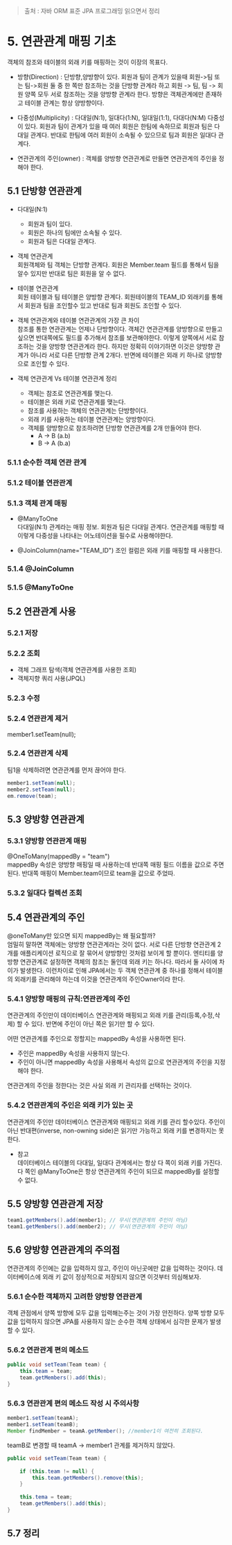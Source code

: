 > 출처 : 자바 ORM 표준 JPA 프로그래밍 읽으면서 정리  

# 5. 연관관계 매핑 기초
객체의 참조와 테이블의 외래 키를 매핑하는 것이 이장의 목표다.

- 방향(Direction) : 단방향,양방향이 있다. 회원과 팀이 관계가 있을때 회원->팀 또는 팀->회원 둘 중 한 쪽만 참조하는 것을 단방향 관계라 하고
회원 -> 팀, 팀 -> 회원 양쪽 모두 서로 참조하는 것을 양방향 관계라 한다. 방향은 객체관계에만 존재하고 테이블 관계는 항상 양방향이다.
  
- 다중성(Multiplicity) : 다대일(N:1), 일대다(1:N), 일대일(1:1), 다대다(N:M) 다중성이 있다.
회원과 팀이 관계가 있을 때 여러 회원은 한팀에 속하므로 회원과 팀은 다대일 관계다. 반대로 한팀에 여러 회원이 소속될 수 있으므로
팀과 회원은 일대다 관계다.
  
- 연관관계의 주인(owner) : 객체를 양방향 연관관계로 만들면 연관관계의 주인을 정해야 한다.

## 5.1 단방향 연관관계
- 다대일(N:1)
    * 회원과 팀이 있다. 
    * 회원은 하나의 팀에만 소속될 수 있다.
    * 회원과 팀은 다대일 관계다.
    
- 객체 연관관계  
회원객체와 팀 객체는 단방향 관계다. 회원은 Member.team 필드를 통해서 팀을 알수 있지만 반대로 팀은 회원을 알 수 없다.
  
- 테이블 연관관계  
  회원 테이블과 팀 테이블은 양방향 관계다. 
  회원테이블의 TEAM_ID 외래키를 통해서 회원과 팀을 조인할수 있고 반대로 팀과 회원도 조인할 수 있다.

- 객체 연관관계와 테이블 연관관계의 가장 큰 차이  
참조를 통한 연관관계는 언제나 단방향이다. 객체간 연관관계를 양방향으로 만들고 싶으면 반대쪽에도 필드를 추가해서 참조를 보관해야한다.
이렇게 양쪽에서 서로 참조하는 것을 양방향 연관관계라 한다. 하지만 정확히 이야기하면 이것은 양방향 관계가 아니라 서로 다른 단방향 관계 2개다.
반면에 테이블은 외래 키 하나로 양방향으로 조인할 수 있다.
  
- 객체 연관관계 Vs 테이블 연관관계 정리
    * 객체는 참조로 연관관계를 맺는다.
    * 테이블은 외래 키로 연관관계를 맺는다.
    * 참조를 사용하는 객체의 연관관계는 단방향이다.
    * 외래 키를 사용하는 테이블 연관관계는 양방향이다.
    * 객체를 양방향으로 참조하려면 단방향 연관관계를 2개 만들어야 한다.
        + A -> B (a.b)
        + B -> A (b.a)
        
### 5.1.1 순수한 객체 연관 관계
### 5.1.2 테이블 연관관계
### 5.1.3 객체 관계 매핑
- @ManyToOne  
  다대일(N:1) 관계라는 매핑 정보. 회원과 팀은 다대일 관계다. 
  연관관계를 매핑할 때 이렇게 다중성을 나타내는 어노테이션을 필수로 사용해야한다.
  
- @JoinColumn(name="TEAM_ID")
  조인 컬럼은 외래 키를 매핑할 때 사용한다. 
  
### 5.1.4 @JoinColumn
### 5.1.5 @ManyToOne

## 5.2 연관관계 사용
### 5.2.1 저장
### 5.2.2 조회
- 객체 그래프 탐색(객체 연관관계를 사용한 조회)
- 객체지향 쿼리 사용(JPQL)

### 5.2.3 수정
### 5.2.4 연관관계 제거
member1.setTeam(null);

### 5.2.4 연관관계 삭제
팀1을 삭제하려면 연관관계를 먼저 끊어야 한다.
```java
member1.setTeam(null);
member2.setTeam(null);
em.remove(team);
```

## 5.3 양방향 연관관계
### 5.3.1 양방향 연관관계 매핑
@OneToMany(mappedBy = "team")  
mappedBy 속성은 양방향 매핑일 때 사용하는데 반대쪽 매핑 필드 이름을 값으로 주면 된다.
반대쪽 매핑이 Member.team이므로 team을 값으로 주었따.

### 5.3.2 일대다 컬렉션 조회

## 5.4 연관관계의 주인
@oneToMany만 있으면 되지 mappedBy는 왜 필요할까?  
엄밀히 말하면 객체에는 양방향 연관관계라는 것이 없다. 서로 다른 단방향 연관관계 2개를 애플리케이션 로직으로 잘 묶어서
양방향인 것처럼 보이게 할 뿐이다.
엔티티를 양방향 연관관계로 설정하면 객체의 참조는 둘인데 외래 키는 하나다. 따라서 둘 사이에 차이가 발생한다.
이런차이로 인해 JPA에서는 두 객체 연관관계 중 하나를 정해서 테이블의 외래키를 관리해야 하는데 이것을 연관관계의 주인Owner이라 한다.

### 5.4.1 양방향 매핑의 규칙:연관관계의 주인
연관관계의 주인만이 데이터베이스 연관관계와 매핑되고 외래 키를 관리(등록,수정,삭제) 할 수 있다.
반면에 주인이 아닌 쪽은 읽기만 할 수 있다.

어떤 연관관계를 주인으로 정할지는 mappedBy 속성을 사용하면 된다.
- 주인은 mappedBy 속성을 사용하지 않는다.
- 주인이 아니면 mappedBy 속성을 사용해서 속성의 값으로 연관관계의 주인을 지정해야 한다.

연관관계의 주인을 정한다는 것은 사실 외래 키 관리자를 선택하는 것이다.

### 5.4.2 연관관계의 주인은 외래 키가 있는 곳
연관관계의 주인만 데이터베이스 연관관계와 매핑되고 외래 키를 관리 할수있다. 주인이 아닌 반대편(inverse, non-owning side)은
읽기만 가능하고 외래 키를 변경하지는 못한다.

- 참고  
데이터베이스 테이블의 다대일, 일대다 관계에서는 항상 다 쪽이 외래 키를 가진다. 
다 쪽인 @ManyToOne은 항상 연관관계의 주인이 되므로 mappedBy를 설정할 수 없다.

## 5.5 양방향 연관관계 저장
```java
team1.getMembers().add(member1); // 무시(연관관계의 주인이 아님)
team1.getMembers().add(member2); // 무시(연관관계의 주인이 아님)
```

## 5.6 양방향 연관관계의 주의점
연관관계의 주인에는 값을 입력하지 않고, 주인이 아닌곳에만 값을 입력하는 것이다.
데이터베이스에 외래 키 값이 정상적으로 저장되지 않으면 이것부터 의심해보자.

### 5.6.1 순수한 객체까지 고려한 양방향 연관관계
객체 관점에서 양쪽 방향에 모두 값을 입력해는주는 것이 가장 안전하다. 
양쪽 방향 모두 값을 입력하지 않으면 JPA를 사용하지 않는 순수한 객체 상태에서 심각한 문제가 발생할 수 있다.

### 5.6.2 연관관계 편의 메소드
```java
public void setTeam(Team team) {
    this.team = team;
    team.getMembers().add(this);
}
```

### 5.6.3 연관관계 편의 메소드 작성 시 주의사항
```java
member1.setTeam(teamA);
member1.setTeam(teamB);
Member findMember = teamA.getMember(); //member1이 여전히 조회된다.
```
teamB로 변경할 때 teamA -> member1 관계를 제거하지 않았다.
```java
public void setTeam(Team team) {
    
    if (this.team != null) {
        this.team.getMembers().remove(this);    
    }
    
    this.tema = team;
    team.getMembers().add(this);
}
```

## 5.7 정리

